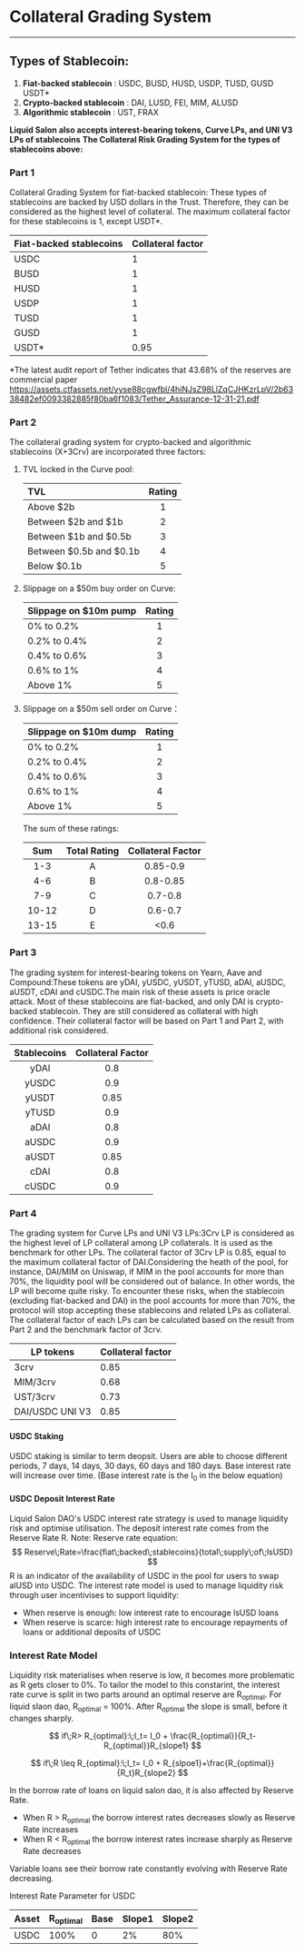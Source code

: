 

















# Collateral Grading System

---

## Types of Stablecoin:

1. **Fiat-backed stablecoin** : USDC, BUSD, HUSD, USDP, TUSD, GUSD USDT*
2. **Crypto-backed stablecoin** : DAI, LUSD, FEI, MIM, ALUSD
3. **Algorithmic stablecoin** : UST, FRAX

**Liquid Salon also accepts interest-bearing tokens, Curve LPs, and UNI V3 LPs of stablecoins**
**The Collateral Risk Grading System for the types of stablecoins above:**

### Part 1

Collateral Grading System for fiat-backed stablecoin: These types of stablecoins are backed by USD dollars in the Trust. Therefore, they can be considered as the highest level of collateral. The maximum collateral factor for these stablecoins is 1, except USDT*.

| Fiat-backed stablecoins | Collateral factor |
| ----------------------- | ----------------- |
| USDC                    | 1                 |
| BUSD                    | 1                 |
| HUSD                    | 1                 |
| USDP                    | 1                 |
| TUSD                    | 1                 |
| GUSD                    | 1                 |
| USDT*                   | 0.95              |

*The latest audit report of Tether indicates that 43.68% of the reserves are commercial paper https://assets.ctfassets.net/vyse88cgwfbl/4hiNJsZ98LlZqCJHKzrLpV/2b6338482ef0093382885f80ba6f1083/Tether_Assurance-12-31-21.pdf 



### Part 2

The collateral grading system for crypto-backed and algorithmic stablecoins (X+3Crv) are incorporated three factors:

1. TVL locked in the Curve pool:

   | TVL                     | Rating |
   | :---------------------- | :----: |
   | Above $2b               |   1    |
   | Between $2b and $1b     |   2    |
   | Between $1b and $0.5b   |   3    |
   | Between $0.5b and $0.1b |   4    |
   | Below $0.1b             |   5    |

   

2. Slippage on a $50m buy order on Curve:

   | Slippage on $10m pump | Rating |
   | --------------------- | :----: |
   | 0% to 0.2%            |   1    |
   | 0.2% to 0.4%          |   2    |
   | 0.4% to 0.6%          |   3    |
   | 0.6% to 1%            |   4    |
   | Above 1%              |   5    |

   

3. Slippage on a $50m sell order on Curve：

   | Slippage on $10m dump | Rating |
   | --------------------- | :----: |
   | 0% to 0.2%            |   1    |
   | 0.2% to 0.4%          |   2    |
   | 0.4% to 0.6%          |   3    |
   | 0.6% to 1%            |   4    |
   | Above 1%              |   5    |

   The sum of these ratings:

   |  Sum  | Total Rating | Collateral Factor |
   | :---: | :----------: | :---------------: |
   |  1-3  |      A       |     0.85-0.9      |
   |  4-6  |      B       |     0.8-0.85      |
   |  7-9  |      C       |      0.7-0.8      |
   | 10-12 |      D       |      0.6-0.7      |
   | 13-15 |      E       |       <0.6        |

   

### Part 3

The grading system for interest-bearing tokens on Yearn, Aave and Compound:These tokens are yDAI, yUSDC, yUSDT, yTUSD, aDAI, aUSDC, aUSDT, cDAI and cUSDC.The main risk of these assets is price oracle attack. Most of these stablecoins are fiat-backed, and only DAI is crypto-backed stablecoin. They are still considered as collateral with high confidence. Their collateral factor will be based on Part 1 and Part 2, with additional risk considered.

| Stablecoins | Collateral Factor |
| :---------: | :---------------: |
|    yDAI     |        0.8        |
|    yUSDC    |        0.9        |
|    yUSDT    |       0.85        |
|    yTUSD    |        0.9        |
|    aDAI     |        0.8        |
|    aUSDC    |        0.9        |
|    aUSDT    |       0.85        |
|    cDAI     |        0.8        |
|    cUSDC    |        0.9        |

### Part 4

The grading system for Curve LPs and UNI V3 LPs:3Crv LP is considered as the highest level of LP collateral among LP collaterals. It is used as the benchmark for other LPs. The collateral factor of 3Crv LP is 0.85, equal to the maximum collateral factor of DAI.Considering the heath of the pool, for instance, DAI/MIM on Uniswap, if MIM in the pool accounts for more than 70%, the liquidity pool will be considered out of balance. In other words, the LP will become quite risky. To encounter these risks, when the stablecoin (excluding fiat-backed and DAI) in the pool accounts for more than 70%, the protocol will stop accepting these stablecoins and related LPs as collateral. The collateral factor of each LPs can be calculated based on the result from Part 2 and the benchmark factor of 3crv.

| LP tokens       | Collateral factor |
| --------------- | ----------------- |
| 3crv            | 0.85              |
| MIM/3crv        | 0.68              |
| UST/3crv        | 0.73              |
| DAI/USDC UNI V3 | 0.85              |



#### USDC Staking

USDC staking is similar to term deopsit. Users are able to choose different periods, 7 days, 14 days, 30 days, 60 days and 180 days. Base interest rate will increase over time. (Base interest rate is the I<sub>0</sub> in the below equation)

#### USDC Deposit Interest Rate

Liquid Salon DAO's USDC interest rate strategy is used to manage liquidity risk and optimise utilisation. The deposit interest rate comes from the Reserve Rate R. Note: Reserve rate equation: 
$$
Reserve\;Rate=\frac{fiat\;backed\;stablecoins}{total\;supply\;of\;lsUSD}
$$
R is an indicator of the availability of USDC in the pool for users to swap alUSD into USDC. The interest rate model is used to manage liquidity risk through user incentivises to support liquidity:

- When reserve is enough: low interest rate to encourage lsUSD loans
- When reserve is scarce: high interest rate to encourage repayments of loans or additional deposits of USDC

### Interest Rate Model

Liquidity risk materialises when reserve is low, it becomes more problematic as R gets closer to 0%. To tailor the model to this constarint, the interest rate curve is split in two parts around an optimal reserve are R<sub>optimal</sub>. For liquid slaon dao, R<sub>optimal</sub> = 100%. After R<sub>optimal</sub> the slope is small, before it changes sharply.  

$$
if\;R> R_{optimal}:\;I_t= I_0 + \frac{R_{optimal}}{R_t-R_{optimal}}R_{slope1}
$$

$$
if\;R \leq R_{optimal}:\;I_t= I_0 + R_{slpoe1}+\frac{R_{optimal}}{R_t}R_{slope2}
$$


In the borrow rate of loans on liquid salon dao, it is also affected by Reserve Rate. 

- When R > R<sub>optimal</sub> the borrow interest rates decreases slowly as Reserve Rate increases
- When R < R<sub>optimal</sub> the borrow interest rates increase sharply as Reserve Rate decreases

Variable loans see their borrow rate constantly evolving with Reserve Rate decreasing. 

Interest Rate Parameter for USDC

| Asset | R<sub>optimal</sub> | Base | Slope1 | Slope2 |
| ----- | ------------------- | ---- | ------ | ------ |
| USDC  | 100%                | 0    | 2%     | 80%    |



